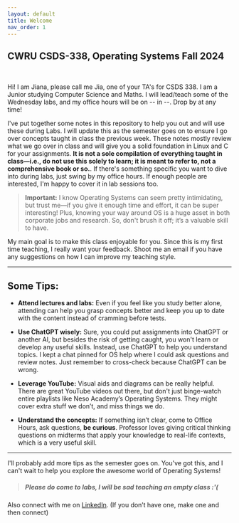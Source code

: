 ```yaml
---
layout: default
title: Welcome
nav_order: 1
---
```


## CWRU CSDS-338, Operating Systems Fall 2024
<br>

Hi! I am Jiana, please call me Jia, one of your TA's for CSDS 338. I am a Junior studying Computer Science and Maths. I will lead/teach some of the Wednesday labs, and my office hours will be on -- in --. Drop by at any time!

I've put together some notes in this repository to help you out and will use these during Labs. I will update this as the semester goes on to ensure I go over concepts taught in class the previous week. These notes mostly review what we go over in class and will give you a solid foundation in Linux and C for your assignments. **It is not a sole compilation of everything taught in class—i.e., do not use this solely to learn; it is meant to refer to, not a comprehensive book or so.**. If there's something specific you want to dive into during labs, just swing by my office hours. If enough people are interested, I'm happy to cover it in lab sessions too.

> **Important:**
> I know Operating Systems can seem pretty intimidating, but trust me—if you give it enough time and effort, it can be super interesting! Plus, knowing your way around OS is a huge asset in both corporate jobs and research. So, don't brush it off; it’s a valuable skill to have.

My main goal is to make this class enjoyable for you. Since this is my first time teaching, I really want your feedback. Shoot me an email if you have any suggestions on how I can improve my teaching style.

---

## Some Tips:

- **Attend lectures and labs:** Even if you feel like you study better alone, attending can help you grasp concepts better and keep you up to date with the content instead of cramming before tests.
  
- **Use ChatGPT wisely:** Sure, you could put assignments into ChatGPT or another AI, but besides the risk of getting caught, you won't learn or develop any useful skills. Instead, use ChatGPT to help you understand topics. I kept a chat pinned for OS help where I could ask questions and review notes. Just remember to cross-check because ChatGPT can be wrong.
  
- **Leverage YouTube:** Visual aids and diagrams can be really helpful. There are great YouTube videos out there, but don't just binge-watch entire playlists like Neso Academy’s Operating Systems. They might cover extra stuff we don’t, and miss things we do.
  
- **Understand the concepts:** If something isn’t clear, come to Office Hours, ask questions, **be curious**. Professor loves giving critical thinking questions on midterms that apply your knowledge to real-life contexts, which is a very useful skill.

---

I'll probably add more tips as the semester goes on. You've got this, and I can't wait to help you explore the awesome world of Operating Systems!

> ##### Please do come to labs, I will be sad teaching an empty class :'(

Also connect with me on [LinkedIn](https://www.linkedin.com/in/jiana-kambo/). (If you don’t have one, make one and then connect)
